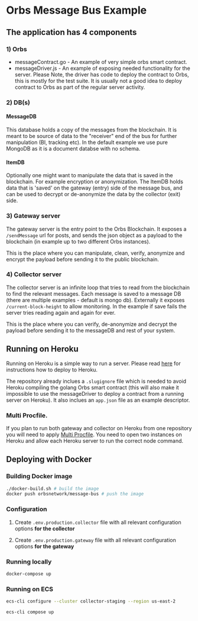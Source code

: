 # Orbs Message Bus Example

## The application has 4 components

### 1) Orbs
* messageContract.go - An example of very simple orbs smart contract. 
* messageDriver.js - An example of exposing needed functionality for the server. Please Note, the driver has 
code to deploy the contract to Orbs, this is mostly for the test suite. It is usually not a good idea to deploy
contract to Orbs as part of the regular server activity.

### 2) DB(s)

#### MessageDB
This database holds a copy of the messages from the blockchain. It is meant to be source of data to 
the "receiver" end of the bus for further manipulation (BI, tracking etc). In the default example we
use pure MongoDB as it is a document databse with no schema.

#### ItemDB
Optionally one might want to manipulate the data that is saved in the blockchain. For example encryption or anonymization.
The ItemDB holds data that is 'saved' on the gateway (entry) side of the message bus, and can be used to decrypt or 
de-anonymize the data by the collector (exit) side.

### 3) Gateway server
The gateway server is the entry point to the Orbs Blockchain. It exposes a ```/sendMessage``` url for posts, 
and sends the json object as a payload to the blockchain (in example up to two different Orbs instances). 

This is the place where you can manipulate, clean, verify, anonymize and encrypt the payload before
sending it to the public blockchain.

### 4) Collector server
The collector server is an infinite loop that tries to read from the blockchain to find the relevant
messages. Each message is saved to a message DB (there are multiple examples - default is mongo db).
Externally it exposes ```/current-block-height``` to allow monitoring. In the example if save fails the 
server tries reading again and again for ever.

This is the place where you can verify, de-anonymize and decrypt the payload before
sending it to the messageDB and rest of your system.

## Running on Heroku 
Running on Heroku is a simple way to run a server. Please read [here](https://devcenter.heroku.com/articles/git)
for instructions how to deploy to Heroku.
 
The repository already inclues a ```.slugignore``` file which is needed to avoid Heroku 
compiling the golang Orbs smart contract (this will also make it impossible to use the 
messageDriver to deploy a contract from a running server on Heroku). It also inclues an 
```app.json``` file as an example descriptor.

### Multi Procfile.
If you plan to run both gateway and collector on Heroku from one repository you will need to apply [Multi Procfile](https://elements.heroku.com/buildpacks/heroku/heroku-buildpack-multi-procfile).
You need to open two instances on Heroku and allow each Heroku server to run the correct node command.

## Deploying with Docker

### Building Docker image

```bash
./docker-build.sh # build the image
docker push orbsnetwork/message-bus # push the image
```

### Configuration

1. Create `.env.production.collector` file with all relevant configuration options **for the collector**

2. Create `.env.production.gateway` file with all relevant configuration options **for the gateway**

### Running locally

```bash
docker-compose up
```

### Running on ECS

```bash
ecs-cli configure --cluster collector-staging --region us-east-2

ecs-cli compose up
```
